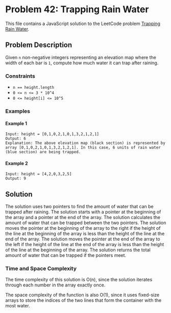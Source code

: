 # Problem 42: Trapping Rain Water

This file contains a JavaScript solution to the LeetCode problem [Trapping Rain Water](https://leetcode.com/problems/trapping-rain-water/).

## Problem Description

Given `n` non-negative integers representing an elevation map where the width of each bar is `1`, compute how much water it can trap after raining.

### Constraints

-   `n == height.length`
-   `0 <= n <= 3 * 10^4`
-   `0 <= height[i] <= 10^5`

### Examples

#### Example 1

```
Input: height = [0,1,0,2,1,0,1,3,2,1,2,1]
Output: 6
Explanation: The above elevation map (black section) is represented by array [0,1,0,2,1,0,1,3,2,1,2,1]. In this case, 6 units of rain water (blue section) are being trapped.
```

#### Example 2

```
Input: height = [4,2,0,3,2,5]
Output: 9
```

## Solution

The solution uses two pointers to find the amount of water that can be trapped after raining. The solution starts with a pointer at the beginning of the array and a pointer at the end of the array. The solution calculates the amount of water that can be trapped between the two pointers. The solution moves the pointer at the beginning of the array to the right if the height of the line at the beginning of the array is less than the height of the line at the end of the array. The solution moves the pointer at the end of the array to the left if the height of the line at the end of the array is less than the height of the line at the beginning of the array. The solution returns the total amount of water that can be trapped if the pointers meet.

### Time and Space Complexity

The time complexity of this solution is O(n), since the solution iterates through each number in the array exactly once.

The space complexity of the function is also O(1), since it uses fixed-size arrays to store the indices of the two lines that form the container with the most water.
